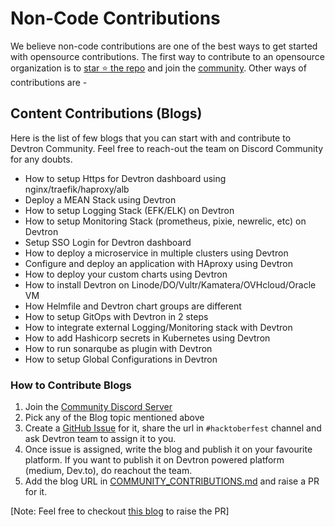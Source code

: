 # Non-Code Contributions

We believe non-code contributions are one of the best ways to get started with opensource contributions. The first way to contribute to an opensource organization is to [star ⭐️ the repo](https://github.com/devtron-labs/devtron) and join the [community](https://discord.devtron.ai/). Other ways of contributions are  -

## Content Contributions (Blogs)

Here is the list of few blogs that you can start with and contribute to Devtron Community. Feel free to reach-out the team on Discord Community for any doubts.

- How to setup Https for Devtron dashboard using nginx/traefik/haproxy/alb
- Deploy a MEAN Stack using Devtron
- How to setup Logging Stack (EFK/ELK) on Devtron
- How to setup Monitoring Stack (prometheus, pixie, newrelic, etc) on Devtron
- Setup SSO Login for Devtron dashboard
- How to deploy a microservice in multiple clusters using Devtron
- Configure and deploy an application with HAproxy using Devtron
- How to deploy your custom charts using Devtron
- How to install Devtron on Linode/DO/Vultr/Kamatera/OVHcloud/Oracle VM
- How Helmfile and Devtron chart groups are different
- How to setup GitOps with Devtron in 2 steps
- How to integrate external Logging/Monitoring stack with Devtron
- How to add Hashicorp secrets in Kubernetes using Devtron
- How to run sonarqube as plugin with Devtron
- How to setup Global Configurations in Devtron

### How to Contribute Blogs

1. Join the [Community Discord Server](https://discord.devtron.ai/)
2. Pick any of the Blog topic mentioned above
3. Create a [GitHub Issue](https://github.com/devtron-labs/devtron/issues/new/choose) for it, share the url in `#hacktoberfest` channel and ask Devtron team to assign it to you.
4. Once issue is assigned, write the blog and publish it on your favourite platform. If you want to publish it on Devtron powered platform (medium, Dev.to), do reachout the team.
5. Add the blog URL in [COMMUNITY_CONTRIBUTIONS.md](https://github.com/devtron-labs/devtron/blob/main/COMMUNITY_CONTRIBUTIONS.md) and raise a PR for it.

[Note: Feel free to checkout [this blog](https://dev.to/abhinavd26/start-your-open-source-journey-with-git-20o3) to raise the PR]